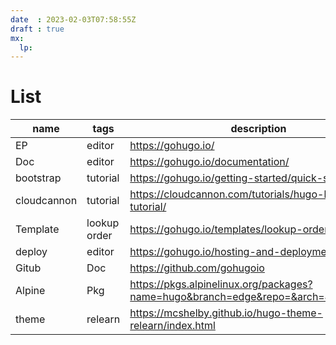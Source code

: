 ```yaml
---
date  : 2023-02-03T07:58:55Z
draft : true
mx:  
  lp: 
---
```


# List

|name|tags|description|
|-|-|-|
|EP|editor|https://gohugo.io/
|Doc|editor|https://gohugo.io/documentation/
|bootstrap|tutorial|https://gohugo.io/getting-started/quick-start/
|cloudcannon|tutorial|https://cloudcannon.com/tutorials/hugo-beginner-tutorial/
|Template| lookup order|https://gohugo.io/templates/lookup-order/
|deploy|editor|https://gohugo.io/hosting-and-deployment/
|Gitub|Doc|https://github.com/gohugoio
|Alpine|Pkg|https://pkgs.alpinelinux.org/packages?name=hugo&branch=edge&repo=&arch=&maintainer=
|theme|relearn|https://mcshelby.github.io/hugo-theme-relearn/index.html
